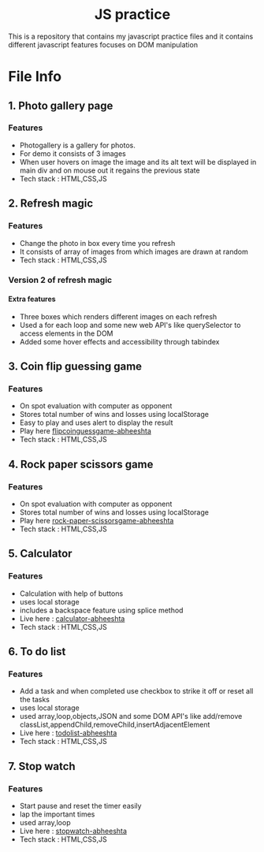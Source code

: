 <h1 align="center">JS practice</h1>
This is a repository that contains my javascript practice files and it contains different javascript features focuses on DOM manipulation

# File Info

## 1. Photo gallery page
### Features
- Photogallery is a gallery for photos.
- For demo it consists of 3 images
- When user hovers on image the image and its alt text will be displayed in main div and on mouse out it regains the previous state
- Tech stack : HTML,CSS,JS

## 2. Refresh magic
### Features
- Change the photo in box every time you refresh
- It consists of array of images from which images are drawn at random
- Tech stack : HTML,CSS,JS
### Version 2 of refresh magic
#### Extra features
- Three boxes which renders different images on each refresh
- Used a for each loop and some new web API's like querySelector to access elements in the DOM
- Added some hover effects and accessibility through tabindex

## 3. Coin flip guessing game
### Features
- On spot evaluation with computer as opponent
- Stores total number of wins and losses using localStorage
- Easy to play and uses alert to display the result
- Play here [flipcoinguessgame-abheeshta](https://flipcoinguessgame.netlify.app/)
- Tech stack : HTML,CSS,JS

## 4. Rock paper scissors game
### Features
- On spot evaluation with computer as opponent
- Stores total number of wins and losses using localStorage
- Play here [rock-paper-scissorsgame-abheeshta](https://rockpaperscissorsgamebyabheeshta.netlify.app/)
- Tech stack : HTML,CSS,JS

## 5. Calculator
### Features
- Calculation with help of buttons
- uses local storage
- includes a backspace feature using splice method
- Live here : [calculator-abheeshta](https://calculatorbyabheeshta.netlify.app/)
- Tech stack : HTML,CSS,JS

## 6. To do list
### Features
- Add a task and when completed use checkbox to strike it off or reset all the tasks
- uses local storage
- used array,loop,objects,JSON and some DOM API's like add/remove classList,appendChild,removeChild,insertAdjacentElement
- Live here : [todolist-abheeshta](https://todowebsiteabheeshta.netlify.app/)
- Tech stack : HTML,CSS,JS

## 7. Stop watch
### Features
- Start pause and reset the timer easily
- lap the important times
- used array,loop
- Live here : [stopwatch-abheeshta](https://stopwatchbyabheeshta.netlify.app/)
- Tech stack : HTML,CSS,JS

